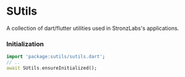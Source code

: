 # SUtils

A collection of dart/flutter utilities used in StronzLabs's applications.

### Initialization
```dart
import 'package:sutils/sutils.dart';
// ..
await SUtils.ensureInitialized();
```
